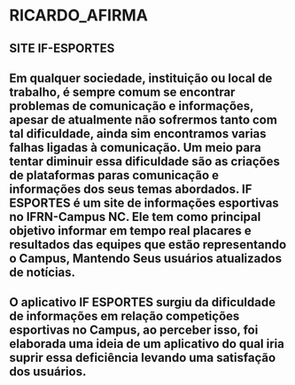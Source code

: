 # RICARDO_AFIRMA
## SITE IF-ESPORTES




##	Em qualquer sociedade, instituição ou local de trabalho, é sempre comum se encontrar problemas de comunicação e informações, apesar de atualmente não sofrermos tanto com tal dificuldade, ainda sim encontramos varias falhas ligadas à comunicação. Um meio para tentar diminuir essa dificuldade são as criações de plataformas paras comunicação e informações dos seus temas abordados.  IF ESPORTES é um site de informações esportivas no IFRN-Campus NC. Ele tem como principal objetivo informar em tempo real placares e resultados das equipes que estão representando o Campus, Mantendo Seus usuários atualizados de notícias.

## O aplicativo IF ESPORTES surgiu da dificuldade de informações em relação competições esportivas no Campus, ao perceber isso, foi elaborada uma ideia de um aplicativo do qual iria suprir essa deficiência levando uma satisfação dos usuários. 



